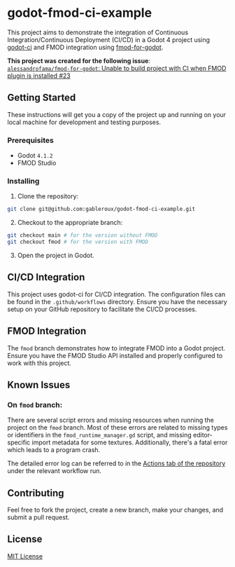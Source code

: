 # godot-fmod-ci-example

This project aims to demonstrate the integration of Continuous Integration/Continuous Deployment (CI/CD) in a Godot 4 project using [godot-ci](https://github.com/abarichello/godot-ci) and FMOD integration using [fmod-for-godot](https://github.com/alessandrofama/fmod-for-godot).

**This project was created for the following issue**:  
[`alessandrofama/fmod-for-godot`: Unable to build project with CI when FMOD plugin is installed #23](https://github.com/alessandrofama/fmod-for-godot/issues/23)

## Getting Started

These instructions will get you a copy of the project up and running on your local machine for development and testing purposes.

### Prerequisites

- Godot `4.1.2`
- FMOD Studio

### Installing

1. Clone the repository:
```bash
git clone git@github.com:gableroux/godot-fmod-ci-example.git
```

2. Checkout to the appropriate branch:
```bash
git checkout main # for the version without FMOD
git checkout fmod # for the version with FMOD
```

3. Open the project in Godot.

## CI/CD Integration

This project uses godot-ci for CI/CD integration. The configuration files can be found in the `.github/workflows` directory. Ensure you have the necessary setup on your GitHub repository to facilitate the CI/CD processes.

## FMOD Integration

The `fmod` branch demonstrates how to integrate FMOD into a Godot project. Ensure you have the FMOD Studio API installed and properly configured to work with this project.

## Known Issues

### On `fmod` branch:

There are several script errors and missing resources when running the project on the `fmod` branch. Most of these errors are related to missing types or identifiers in the `fmod_runtime_manager.gd` script, and missing editor-specific import metadata for some textures. Additionally, there's a fatal error which leads to a program crash.

The detailed error log can be referred to in the [Actions tab of the repository](https://github.com/your-username/godot-fmod-ci-example/actions) under the relevant workflow run.

## Contributing

Feel free to fork the project, create a new branch, make your changes, and submit a pull request.

## License

[MIT License](LICENSE.md)
